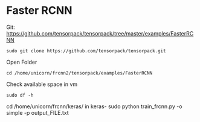 # Faster RCNN
Git: https://github.com/tensorpack/tensorpack/tree/master/examples/FasterRCNN

```
sudo git clone https://github.com/tensorpack/tensorpack.git
```
Open Folder
```
cd /home/unicorn/frcnn2/tensorpack/examples/FasterRCNN
```

Check available space in vm
```
sudo df -h 
```
cd /home/unicorn/frcnn/keras/
in keras-
sudo python train_frcnn.py -o simple -p output_FILE.txt